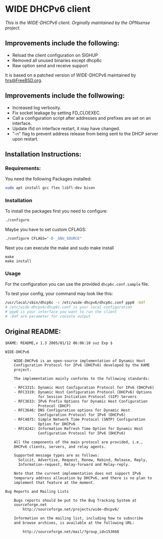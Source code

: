  WIDE DHCPv6 client
=============================
*This is the WIDE-DHCPv6 client. Orginally maintained by the OPNsense project.*

 Improvements include the following:
--------
- Reload the client configuration on SIGHUP
- Removed all unused binaries except dhcp6c
- Raw option send and receive support

It is based on a patched version of WIDE-DHCPv6 maintained by hrs@FreeBSD.org.

 Improvements include the follwowing:
---

- Increased log verbosity.
- Fix socket leakage by setting FD_CLOEXEC.
- Call a configuration script after addresses and prefixes are set
  on an interface.
- Update ifid on interface restart, it may have changed.
- "-n" flag to prevent address release from being sent to the DHCP server
  upon restart.

 Installation Instructions:
--------------------------
### Requirements:
You need the following Packages installed:
```bash
sudo apt install gcc flex libfl-dev bison
```

### Installation

To install the packages first you need to configure:
```bash
./configure
```

Maybe you have to set custom CFLAGS:
```bash
./configure CFLAGS="-D _GNU_SOURCE"
```

Next you can execute the make and sudo make install
```
make
make install
```

### Usage
For the configuration you can use the provided ``dhcp6c.conf.sample`` file.

To test your config, your command may look like this:
```bash
/usr/local/sbin/dhcp6c -c /etc/wide-dhcpv6/dhcp6c.conf ppp0 -Ddf
# /etc/wide-dhcpv6/dhcp6c.conf is your local configuration
# ppp0 is your interface you want to run the client
# -Ddf are parameter for console output
```

 Original README:
-------------------
```txt
$KAME: README,v 1.3 2005/01/12 06:06:10 suz Exp $

WIDE-DHCPv6

	WIDE-DHCPv6 is an open-source implementation of Dynamic Host
	Configuration Protocol for IPv6 (DHCPv6) developed by the KAME
	project.

	The implementation mainly conforms to the following standards:

	- RFC3315: Dynamic Host Configuration Protocol for IPv6 (DHCPv6)
	- RFC3319: Dynamic Host Configuration Protocol (DHCPv6) Options 
         	   for Session Initiation Protocol (SIP) Servers
	- RFC3633: IPv6 Prefix Options for Dynamic Host Configuration
	           Protocol (DHCP)
	- RFC3646: DNS Configuration options for Dynamic Host
	           Configuration Protocol for IPv6 (DHCPv6)
	- RFC4075: Simple Network Time Protocol (SNTP) Configuration
	           Option for DHCPv6
	- RFC4242: Information Refresh Time Option for Dynamic Host
	           Configuration Protocol for IPv6 (DHCPv6)

	All the components of the main protocol are provided, i.e.,
	DHCPv6 clients, servers, and relay agents.

	Supported message types are as follows:
	  Solicit, Advertise, Request, Renew, Rebind, Release, Reply,
	  Information-request, Relay-forward and Relay-reply.

	Note that the current implementation does not support IPv6
	temporary address allocation by DHCPv6, and there is no plan to
	implement that feature at the moment.

Bug Reports and Mailing Lists

	Bugs reports should be put to the Bug Tracking System at 
	sourceforge.net
		http://sourceforge.net/projects/wide-dhcpv6/

	Information on the mailing list, including how to subscribe
	and browse archives, is available at the following URL:

		http://sourceforge.net/mail/?group_id=153668
```
